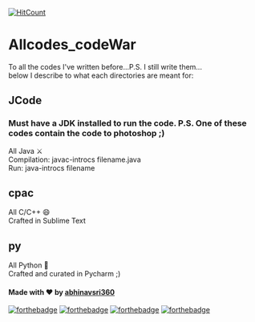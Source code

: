 [![HitCount](http://hits.dwyl.com/abhinavsri360/Allcodes_codeWar.svg)](http://hits.dwyl.com/abhinavsri360/Allcodes_codeWar)

# Allcodes_codeWar
To all the codes I've written before...P.S. I still write them...<br>
below I describe to what each directories are meant for:
## JCode
### Must have a JDK installed to run the code. P.S. One of these codes contain the code to photoshop ;) 
All Java :crossed_swords:<br>
Compilation: javac-introcs filename.java<br>
Run: java-introcs filename
## cpac
All C/C++ :smile:<br>
Crafted in Sublime Text
## py
All Python :snake:<br>
Crafted and curated in Pycharm ;)

#### Made with :heart: by <a href="https://github.com/abhinavsri360">abhinavsri360</a>

[![forthebadge](https://forthebadge.com/images/badges/check-it-out.svg)](https://github.com/abhinavsri360)
[![forthebadge](https://forthebadge.com/images/badges/no-ragrets.svg)](https://github.com/abhinavsri360)
[![forthebadge](https://forthebadge.com/images/badges/made-with-crayons.svg)](https://github.com/abhinavsri360)
[![forthebadge](https://forthebadge.com/images/badges/cc-0.svg)](https://github.com/abhinavsri360)
